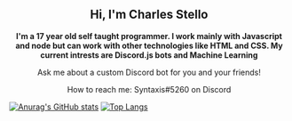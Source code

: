 <h2 align="center"> Hi, I'm Charles Stello <br/> </h2> 

**<p align="center">I'm a 17 year old self taught programmer. I work mainly with Javascript and node but can work with other technologies like HTML and CSS. My current intrests are Discord.js bots and Machine Learning</p>**

<p align="center">Ask me about a custom Discord bot for you and your friends!</p>
<p align="center">How to reach me: Syntaxis#5260 on Discord</p>

[![Anurag's GitHub stats](https://github-readme-stats.vercel.app/api?username=SyntaxisCS&count_private=true&show_icons=true&theme=github_dark)](https://github.com/anuraghazra/github-readme-stats)
[![Top Langs](https://github-readme-stats.vercel.app/api/top-langs/?username=SyntaxisCS&theme=github_dark&layout=compact)](https://github.com/anuraghazra/github-readme-stats)
